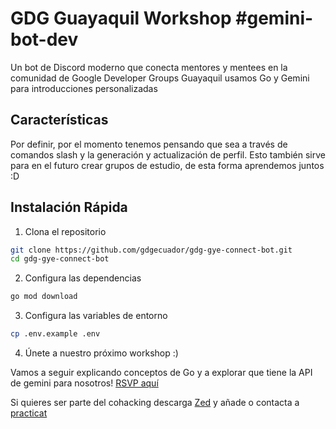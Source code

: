 # GDG Guayaquil Workshop #gemini-bot-dev
Un bot de Discord moderno que conecta mentores y mentees en la comunidad de Google Developer Groups Guayaquil usamos Go y Gemini para introducciones personalizadas

## Características
Por definir, por el momento tenemos pensando que sea a través de comandos slash y la generación y actualización de perfil. Esto también sirve para en el futuro crear grupos de estudio, de esta forma aprendemos juntos :D

## Instalación Rápida
1. Clona el repositorio
```bash
git clone https://github.com/gdgecuador/gdg-gye-connect-bot.git
cd gdg-gye-connect-bot
```
2. Configura las dependencias
```bash
go mod download
```
3. Configura las variables de entorno
```bash
cp .env.example .env
```
4. Únete a nuestro próximo workshop :)

Vamos a seguir explicando conceptos de Go y a explorar que tiene la API de gemini para nosotros!
[RSVP aquí](https://gdg.community.dev/events/details/google-gdg-guayaquil-presents-gemini-bot-dev-terminemos-nuestro-bot/)

Si quieres ser parte del cohacking descarga [Zed](https://zed.dev/download) y añade o contacta a [practicat](https://github.com/practicatto)
